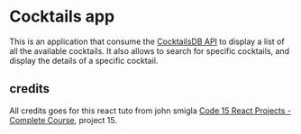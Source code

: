 # Cocktails app

This is an application that consume the [CocktailsDB API](https://www.thecocktaildb.com/api.php) to display a list of all the available cocktails. It also allows to search for specific cocktails, and display the details of a specific cocktail.

## credits

All credits goes for this react tuto from john smigla [Code 15 React Projects - Complete Course](https://www.youtube.com/watch?v=a_7Z7C_JCyo), project 15.
